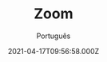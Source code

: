 ---
id: '716369fe-d91f-4d56-b431-788f519f2e47'
type: 'movie' # Filme, Série, Anime
title: "Zoom"
synopsis: ["Esta é a história de três artistas: Edward (Gael García Bernal), vaidoso diretor de cinema que precisa refilmar o final de um longa contra sua vontade e de repente começa a ter problemas sexuais. Michelle (Mariana Ximenes), modelo brasileira que deixa namorado e carreira nos Estados Unidos para voltar ao seu país e escrever um livro. E Emma (Alison Pill), que, desesperada para retirar seus implantes de silicone, recorre a meios duvidosos para ganhar um dinheiro extra.",
]
originalTitle: "Zoom"
date: '2021-04-17T09:56:58.000Z'
update: '2021-04-17T09:56:58.000Z'
releaseDate: '2015-09-11T03:00:00.000Z'
imdb:
  rating: '6.1' # 8.5
  id: '' # tt0470752
duration: '1h 36 Min'
trailer:
  urls: [
    'SNlKbqHqGcY',
  ]
tags: ['1080p']
genre: ['Animação', 'Comédia', 'Drama'] #
quality: 'BluRay' # BluRay, WEB-DL, HDTV, WEB-DL4K, WEB-DLe
format: 'MKV' # MKV, MP4, TS
audio: 'Português, Inglês' # Dublado, Legendado, Dual Audio, Dub & Leg
subtitle: 'Português' # Português, inglês,
size: '2.1 GB' # 4.8 GB
audioQuality: 10
videoQuality: 10
directors: []
#  - name: 'Lana Wachowski'
#    image: ''
#  - name: 'Lilly Wachowski'
#    image: ''
cast: []
#  - name: 'Keanu Reeves'
#    image: ''
#    characterName: 'Neo'
writers: []
#  - name: ''
#    image: ''
maturityRating:
  age: '' # L , 10, 12, 14, 16, 18
  topics: [''] # Violence, Illegal drugs, Inappropriate Language, Legal Drugs, Sexual Content, Extreme Violence
###########################################
download:
  
  - url: 'magnet:?xt=urn:btih:5d13e92c13884f7f8b2147c22d97d0b2914e9d31&dn=Zoom.2015.BluRay.1080p.DUAL.COMANDO.TO&tr=udp%3a%2f%2fpublic.popcorn-tracker.org%3a6969%2fannounce&tr=udp%3a%2f%2ftracker.internetwarriors.net%3a1337%2fannounce&tr=udp%3a%2f%2ftracker.opentrackr.org%3a1337%2fannounce&tr=udp%3a%2f%2fexodus.desync.com%3a6969%2fannounce&tr=udp%3a%2f%2fretracker.lanta-net.ru%3a2710%2fannounce&tr=udp%3a%2f%2fopen.stealth.si%3a80%2fannounce&tr=udp%3a%2f%2fwww.torrent.eu.org%3a451%2fannounce&tr=udp%3a%2f%2fopentracker.i2p.rocks%3a6969%2fannounce&tr=http%3a%2f%2ftracker.opentrackr.org%3a1337%2fannounce&tr=udp%3a%2f%2f3rt.tace.ru%3a60889%2fannounce'
    resolution: '1080p' # 720p, 1080p, 4K,
    audio: 'Dual Áudio' # Dublado, Legendado, Dual Audio
    size: '' # 4.8 GB
    quality: '' # BluRay, WEB-DL
    format: '' # MKV
images:
  cover: '/assets/movies/zoom.jpg'
  background: '/assets/movies/'
---